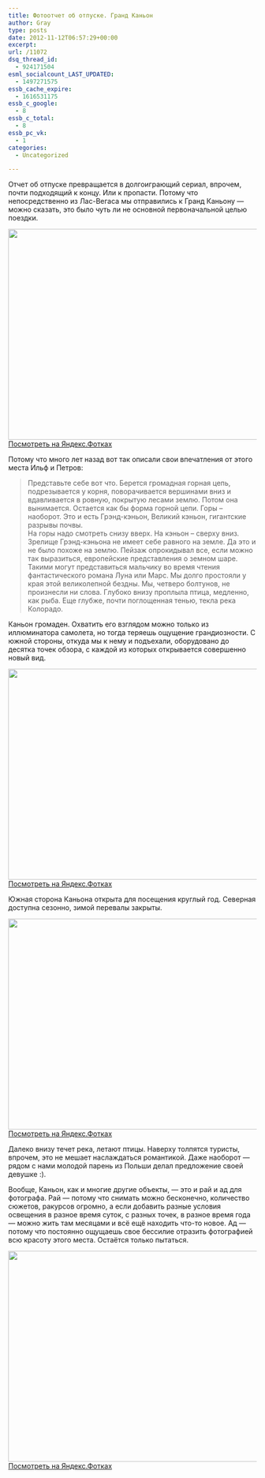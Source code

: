 ```yaml
---
title: Фотоотчет об отпуске. Гранд Каньон
author: Gray
type: posts
date: 2012-11-12T06:57:29+00:00
excerpt:
url: /11072
dsq_thread_id:
  - 924171504
esml_socialcount_LAST_UPDATED:
  - 1497271575
essb_cache_expire:
  - 1616531175
essb_c_google:
  - 8
essb_c_total:
  - 8
essb_pc_vk:
  - 1
categories:
  - Uncategorized

---
```








Отчет об отпуске превращается в долгоиграющий сериал, впрочем, почти подходящий к концу. Или к пропасти. Потому что непосредственно из Лас-Вегаса мы отправились к Гранд Каньону — можно сказать, это было чуть ли не основной первоначальной целью поездки.

[<img title="" src="https://i0.wp.com/img-fotki.yandex.ru/get/6602/2728867.c1/0_7b78b_8ed1a17f_XXXL.jpg?resize=640%2C427" alt="" width="640" height="427" border="0" data-recalc-dims="1" />][1]  
[Посмотреть на Яндекс.Фотках][1]

Потому что много лет назад вот так описали свои впечатления от этого места Ильф и Петров:

> Представьте себе вот что. Берется громадная горная цепь, подрезывается у корня, поворачивается вершинами вниз и вдавливается в ровную, покрытую лесами землю. Потом она вынимается. Остается как бы форма горной цепи. Горы – наоборот. Это и есть Грэнд-кэньон, Великий кэньон, гигантские разрывы почвы.  
> На горы надо смотреть снизу вверх. На кэньон – сверху вниз. Зрелище Грэнд-кэньона не имеет себе равного на земле. Да это и не было похоже на землю. Пейзаж опрокидывал все, если можно так выразиться, европейские представления о земном шаре. Такими могут представиться мальчику во время чтения фантастического романа Луна или Марс. Мы долго простояли у края этой великолепной бездны. Мы, четверо болтунов, не произнесли ни слова. Глубоко внизу проплыла птица, медленно, как рыба. Еще глубже, почти поглощенная тенью, текла река Колорадо.

Каньон громаден. Охватить его взглядом можно только из иллюминатора самолета, но тогда теряешь ощущение грандиозности. С южной стороны, откуда мы к нему и подъехали, оборудовано до десятка точек обзора, с каждой из которых открывается совершенно новый вид. 

[<img title="" src="https://i2.wp.com/img-fotki.yandex.ru/get/6403/2728867.c1/0_7b78d_c3139d84_XXXL.jpg?resize=640%2C427" alt="" width="640" height="427" border="0" data-recalc-dims="1" />][2]  
[Посмотреть на Яндекс.Фотках][2]

Южная сторона Каньона открыта для посещения круглый год. Северная доступна сезонно, зимой перевалы закрыты. 

[<img title="" src="https://i2.wp.com/img-fotki.yandex.ru/get/6403/2728867.c2/0_7b7a5_f4bc6de9_XXXL.jpg?resize=640%2C427" alt="" width="640" height="427" border="0" data-recalc-dims="1" />][3]  
[Посмотреть на Яндекс.Фотках][3]

Далеко внизу течет река, летают птицы. Наверху толпятся туристы, впрочем, это не мешает наслаждаться романтикой. Даже наоборот — рядом с нами молодой парень из Польши делал предложение своей девушке :).

Вообще, Каньон, как и многие другие объекты, — это и рай и ад для фотографа. Рай — потому что снимать можно бесконечно, количество сюжетов, ракурсов огромно, а если добавить разные условия освещения в разное время суток, с разных точек, в разное время года — можно жить там месяцами и всё ещё находить что-то новое. Ад — потому что постоянно ощущаешь свое бессилие отразить фотографией всю красоту этого места. Остаётся только пытаться.

[<img title="" src="https://i0.wp.com/img-fotki.yandex.ru/get/6400/2728867.c2/0_7b7aa_abe7bcac_XXXL.jpg?resize=640%2C427" alt="" width="640" height="427" border="0" data-recalc-dims="1" />][4]  
[Посмотреть на Яндекс.Фотках][4]

 [1]: http://fotki.yandex.ru/users/gray7400/view/505739/
 [2]: http://fotki.yandex.ru/users/gray7400/view/505741/
 [3]: http://fotki.yandex.ru/users/gray7400/view/505765/
 [4]: http://fotki.yandex.ru/users/gray7400/view/505770/